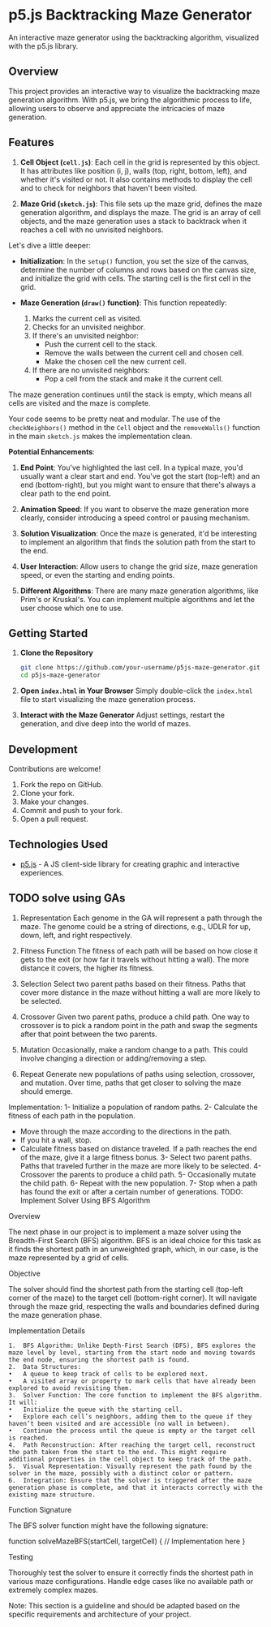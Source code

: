 # p5.js Backtracking Maze Generator

An interactive maze generator using the backtracking algorithm, visualized with the p5.js library.

## Overview

This project provides an interactive way to visualize the backtracking maze generation algorithm. With p5.js, we bring the algorithmic process to life, allowing users to observe and appreciate the intricacies of maze generation.

## Features


1. **Cell Object (`cell.js`)**: Each cell in the grid is represented by this object. It has attributes like position (i, j), walls (top, right, bottom, left), and whether it's visited or not. It also contains methods to display the cell and to check for neighbors that haven't been visited.

2. **Maze Grid (`sketch.js`)**: This file sets up the maze grid, defines the maze generation algorithm, and displays the maze. The grid is an array of cell objects, and the maze generation uses a stack to backtrack when it reaches a cell with no unvisited neighbors.

Let's dive a little deeper:

- **Initialization**: In the `setup()` function, you set the size of the canvas, determine the number of columns and rows based on the canvas size, and initialize the grid with cells. The starting cell is the first cell in the grid.

- **Maze Generation (`draw()` function)**: This function repeatedly:
  1. Marks the current cell as visited.
  2. Checks for an unvisited neighbor.
  3. If there's an unvisited neighbor:
     - Push the current cell to the stack.
     - Remove the walls between the current cell and chosen cell.
     - Make the chosen cell the new current cell.
  4. If there are no unvisited neighbors:
     - Pop a cell from the stack and make it the current cell.

The maze generation continues until the stack is empty, which means all cells are visited and the maze is complete.

Your code seems to be pretty neat and modular. The use of the `checkNeighbors()` method in the `Cell` object and the `removeWalls()` function in the main `sketch.js` makes the implementation clean.

**Potential Enhancements**:
1. **End Point**: You've highlighted the last cell. In a typical maze, you'd usually want a clear start and end. You've got the start (top-left) and an end (bottom-right), but you might want to ensure that there's always a clear path to the end point.
 
2. **Animation Speed**: If you want to observe the maze generation more clearly, consider introducing a speed control or pausing mechanism.

3. **Solution Visualization**: Once the maze is generated, it'd be interesting to implement an algorithm that finds the solution path from the start to the end.

4. **User Interaction**: Allow users to change the grid size, maze generation speed, or even the starting and ending points.

5. **Different Algorithms**: There are many maze generation algorithms, like Prim's or Kruskal's. You can implement multiple algorithms and let the user choose which one to use.


## Getting Started

1. **Clone the Repository**
   ```sh
   git clone https://github.com/your-username/p5js-maze-generator.git
   cd p5js-maze-generator
   ```

2. **Open `index.html` in Your Browser**
   Simply double-click the `index.html` file to start visualizing the maze generation process.

3. **Interact with the Maze Generator**
   Adjust settings, restart the generation, and dive deep into the world of mazes.

## Development

Contributions are welcome!

1. Fork the repo on GitHub.
2. Clone your fork.
3. Make your changes.
4. Commit and push to your fork.
5. Open a pull request.

## Technologies Used

- [p5.js](https://p5js.org/) - A JS client-side library for creating graphic and interactive experiences.

## TODO solve using GAs
1. Representation
Each genome in the GA will represent a path through the maze. The genome could be a string of directions, e.g., UDLR for up, down, left, and right respectively.

2. Fitness Function
The fitness of each path will be based on how close it gets to the exit (or how far it travels without hitting a wall). The more distance it covers, the higher its fitness.

3. Selection
Select two parent paths based on their fitness. Paths that cover more distance in the maze without hitting a wall are more likely to be selected.

4. Crossover
Given two parent paths, produce a child path. One way to crossover is to pick a random point in the path and swap the segments after that point between the two parents.

5. Mutation
Occasionally, make a random change to a path. This could involve changing a direction or adding/removing a step.

6. Repeat
Generate new populations of paths using selection, crossover, and mutation. Over time, paths that get closer to solving the maze should emerge.

Implementation:
1- Initialize a population of random paths.
2- Calculate the fitness of each path in the population.
   - Move through the maze according to the directions in the path.
   - If you hit a wall, stop.
   - Calculate fitness based on distance traveled. If a path reaches the end of the maze, give it a large fitness bonus.
3- Select two parent paths. Paths that traveled further in the maze are more likely to be selected.
4- Crossover the parents to produce a child path.
5- Occasionally mutate the child path.
6- Repeat with the new population.
7- Stop when a path has found the exit or after a certain number of generations.
TODO: Implement Solver Using BFS Algorithm

Overview

The next phase in our project is to implement a maze solver using the Breadth-First Search (BFS) algorithm. BFS is an ideal choice for this task as it finds the shortest path in an unweighted graph, which, in our case, is the maze represented by a grid of cells.

Objective

The solver should find the shortest path from the starting cell (top-left corner of the maze) to the target cell (bottom-right corner). It will navigate through the maze grid, respecting the walls and boundaries defined during the maze generation phase.

Implementation Details

	1.	BFS Algorithm: Unlike Depth-First Search (DFS), BFS explores the maze level by level, starting from the start node and moving towards the end node, ensuring the shortest path is found.
	2.	Data Structures:
	•	A queue to keep track of cells to be explored next.
	•	A visited array or property to mark cells that have already been explored to avoid revisiting them.
	3.	Solver Function: The core function to implement the BFS algorithm. It will:
	•	Initialize the queue with the starting cell.
	•	Explore each cell’s neighbors, adding them to the queue if they haven’t been visited and are accessible (no wall in between).
	•	Continue the process until the queue is empty or the target cell is reached.
	4.	Path Reconstruction: After reaching the target cell, reconstruct the path taken from the start to the end. This might require additional properties in the cell object to keep track of the path.
	5.	Visual Representation: Visually represent the path found by the solver in the maze, possibly with a distinct color or pattern.
	6.	Integration: Ensure that the solver is triggered after the maze generation phase is complete, and that it interacts correctly with the existing maze structure.

Function Signature

The BFS solver function might have the following signature:

function solveMazeBFS(startCell, targetCell) {
    // Implementation here
}

Testing

Thoroughly test the solver to ensure it correctly finds the shortest path in various maze configurations. Handle edge cases like no available path or extremely complex mazes.

Note: This section is a guideline and should be adapted based on the specific requirements and architecture of your project.